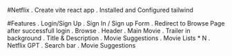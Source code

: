 #Netflix
    . Create vite react app
    . Installed and Configured tailwind

#Features
    . Login/Sign Up
        . Sign In / Sign up Form
        . Redirect to Browse Page after successfull login
    . Browse 
        . Header
        . Main Movie
            . Trailer in background
            . Title & Description
            . Movie Suggestions
                . Movie Lists * N
    . Netflix GPT
        . Search bar
        . Movie Suggestions
